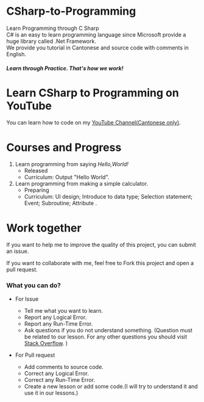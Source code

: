 # CSharp-to-Programming
Learn Programming through C Sharp<br/>
C# is an easy to learn programming language since Microsoft provide a huge library called .Net Framework.<br/>
We provide you tutorial in Cantonese and source code with comments in English.
##### Learn through Practice. That's how we work!

# Learn CSharp to Programming on YouTube
You can learn how to code on my [YouTube Channel(Cantonese only)](https://www.youtube.com/channel/UCXnU8m7TXF4n1hxf5XWxPCA).

# Courses and Progress
1. Learn programming from saying *Hello,World!*
   * Released
   * Curriculum: Output "Hello World".
2. Learn programming from making a simple calculator.
   * Preparing
   * Curriculum: UI design; Introduce to data type; Selection statement; Event; Subroutine; Attribute .

# Work together
If you want to help me to improve the quality of this project, you can submit an issue.

If you want to collaborate with me, feel free to Fork this project and open a pull request. 

### What you can do?
* For Issue
  * Tell me what you want to learn.
  * Report any Logical Error.
  * Report any Run-Time Error.
  * Ask questions if you do not understand something. (Question must be related to our lesson. For any other questions you should visit [Stack Overflow](https://stackoverflow.com/). )
  
* For Pull request
  * Add comments to source code.
  * Correct any Logical Error.
  * Correct any Run-Time Error.
  * Create a new lesson or add some code.(I will try to understand it and use it in our lessons.)
